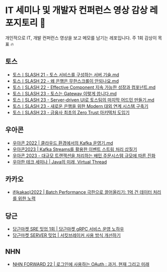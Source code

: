 # IT 세미나 및 개발자 컨퍼런스 영상 감상 레포지토리 🪼
개인적으로 IT, 개발 컨퍼런스 영상을 보고 메모를 남기는 레포입니다. 주 1회 감상이 목표 🔥

## 토스
- [토스ㅣSLASH 21 - 토스 서비스를 구성하는 서버 기술.md](https://github.com/IMHYEWON/tech-youtube-notes/blob/5a2783a2ba584d707d4e6bdce666f75f98869a2f/%ED%86%A0%EC%8A%A4%E3%85%A3SLASH%2021%20-%20%ED%86%A0%EC%8A%A4%20%EC%84%9C%EB%B9%84%EC%8A%A4%EB%A5%BC%20%EA%B5%AC%EC%84%B1%ED%95%98%EB%8A%94%20%EC%84%9C%EB%B2%84%20%EA%B8%B0%EC%88%A0.md)
- [토스ㅣSLASH 22 - 왜 은행은 무한스크롤이 안되나요.md](https://github.com/IMHYEWON/tech-youtube-notes/blob/main/%ED%86%A0%EC%8A%A4%20%7C%20SLASH%2022%20-%20%EC%99%9C%20%EC%9D%80%ED%96%89%EC%9D%80%20%EB%AC%B4%ED%95%9C%EC%8A%A4%ED%81%AC%EB%A1%A4%EC%9D%B4%20%EC%95%88%EB%90%98%EB%82%98%EC%9A%94.md)
- [토스ㅣSLASH 22 - Effective Component 지속 가능한 성장과 컴포넌트.md](https://github.com/IMHYEWON/tech-youtube-notes/blob/main/%ED%86%A0%EC%8A%A4%20%7C%20SLASH%2022%20-%20Effective%20Component%20%EC%A7%80%EC%86%8D%20%EA%B0%80%EB%8A%A5%ED%95%9C%20%EC%84%B1%EC%9E%A5%EA%B3%BC%20%EC%BB%B4%ED%8F%AC%EB%84%8C%ED%8A%B8.md)
- [토스ㅣSLASH 23 - 토스는 Gateway 이렇게 씁니다.md](https://github.com/IMHYEWON/tech-youtube-notes/blob/main/%ED%86%A0%EC%8A%A4%E3%85%A3SLASH%2023%20-%20%ED%86%A0%EC%8A%A4%EB%8A%94%20Gateway%20%EC%9D%B4%EB%A0%87%EA%B2%8C%20%EC%94%81%EB%8B%88%EB%8B%A4.md)
- [토스ㅣSLASH 23 - Server-driven UI로 토스팀의 마지막 어드민 만들기.md](https://github.com/IMHYEWON/tech-youtube-notes/blob/main/%ED%86%A0%EC%8A%A4%E3%85%A3SLASH%2023%20-%20Server-driven%20UI%EB%A1%9C%20%ED%86%A0%EC%8A%A4%ED%8C%80%EC%9D%98%20%EB%A7%88%EC%A7%80%EB%A7%89%20%EC%96%B4%EB%93%9C%EB%AF%BC%20%EB%A7%8C%EB%93%A4%EA%B8%B0.md)
- [토스ㅣSLASH 23 - 새로운 은행을 위한 Modern 대외 연계 시스템 구축기](https://github.com/IMHYEWON/tech-youtube-notes/blob/main/%ED%86%A0%EC%8A%A4%E3%85%A3SLASH%2023%20-%20%EC%83%88%EB%A1%9C%EC%9A%B4%20%EC%9D%80%ED%96%89%EC%9D%84%20%EC%9C%84%ED%95%9C%20Modern%20%EB%8C%80%EC%99%B8%20%EC%97%B0%EA%B3%84%20%EC%8B%9C%EC%8A%A4%ED%85%9C%20%EA%B5%AC%EC%B6%95%EA%B8%B0.md)
- [토스ㅣSLASH 23 - 금융사 최초의 Zero Trust 아키텍처 도입기](https://github.com/IMHYEWON/tech-youtube-notes/blob/main/%ED%86%A0%EC%8A%A4%E3%85%A3SLASH%2023%20-%20%EA%B8%88%EC%9C%B5%EC%82%AC%20%EC%B5%9C%EC%B4%88%EC%9D%98%20Zero%20Trust%20%EC%95%84%ED%82%A4%ED%85%8D%EC%B2%98%20%EB%8F%84%EC%9E%85%EA%B8%B0.md)


## 우아콘
- [우아콘 2022 | 클라우드 환경에서의 Kafka 운영기.md
](https://github.com/IMHYEWON/tech-youtube-notes/blob/main/%EC%9A%B0%EC%95%84%EC%BD%982022_%ED%81%B4%EB%9D%BC%EC%9A%B0%EB%93%9C%20%ED%99%98%EA%B2%BD%EC%97%90%EC%84%9C%EC%9D%98%20Kafka%20%EC%9A%B4%EC%98%81%EA%B8%B0.md)
- [우아콘2023 | Kafka Streams를 활용한 이벤트 스트림 처리 삽질기](https://github.com/IMHYEWON/tech-youtube-notes/blob/main/%EC%9A%B0%EC%95%84%EC%BD%982023%20%7C%20Kafka%20Streams%EB%A5%BC%20%ED%99%9C%EC%9A%A9%ED%95%9C%20%EC%9D%B4%EB%B2%A4%ED%8A%B8%20%EC%8A%A4%ED%8A%B8%EB%A6%BC%20%EC%B2%98%EB%A6%AC%20%EC%82%BD%EC%A7%88%EA%B8%B0.md)
- [우아콘 2023 - 대규모 트랜잭션을 처리하는 배민 주문시스템 규모에 따른 진화](https://github.com/IMHYEWON/tech-youtube-notes/blob/main/%EC%9A%B0%EC%95%84%EC%BD%98%202023%20-%20%EB%8C%80%EA%B7%9C%EB%AA%A8%20%ED%8A%B8%EB%9E%9C%EC%9E%AD%EC%85%98%EC%9D%84%20%EC%B2%98%EB%A6%AC%ED%95%98%EB%8A%94%20%EB%B0%B0%EB%AF%BC%20%EC%A3%BC%EB%AC%B8%EC%8B%9C%EC%8A%A4%ED%85%9C%20%EA%B7%9C%EB%AA%A8%EC%97%90%20%EB%94%B0%EB%A5%B8%20%EC%A7%84%ED%99%94.md)
- [우아한 테크 세미나 | Java의 미래, Virtual Thread](https://github.com/IMHYEWON/tech-youtube-notes/blob/main/%EC%9A%B0%EC%95%84%ED%95%9C%20%ED%85%8C%ED%81%AC%20%EC%84%B8%EB%AF%B8%EB%82%98%20%7C%20Java%EC%9D%98%20%EB%AF%B8%EB%9E%98%2C%20Virtual%20Thread.md)

## 카카오
- [if(kakao)2022 | Batch Performance 극한으로 끌어올리기: 1억 건 데이터 처리를 위한 노력](https://github.com/IMHYEWON/tech-youtube-notes/blob/main/if(kakao)2022%20%7C%20Batch%20Performance%20%EA%B7%B9%ED%95%9C%EC%9C%BC%EB%A1%9C%20%EB%81%8C%EC%96%B4%EC%98%AC%EB%A6%AC%EA%B8%B0%3A%201%EC%96%B5%20%EA%B1%B4%20%EB%8D%B0%EC%9D%B4%ED%84%B0%20%EC%B2%98%EB%A6%AC%EB%A5%BC%20%EC%9C%84%ED%95%9C%20%EB%85%B8%EB%A0%A5.md)

## 당근
- [당근마켓 SRE 밋업 1회 | 당근마켓 gRPC 서비스 운영 노하우](https://github.com/IMHYEWON/tech-youtube-notes/blob/main/%EB%8B%B9%EA%B7%BC%EB%A7%88%EC%BC%93%20SRE%20%EB%B0%8B%EC%97%85%20%7C%20%EB%8B%B9%EA%B7%BC%EB%A7%88%EC%BC%93%20gRPC%20%EC%84%9C%EB%B9%84%EC%8A%A4%20%EC%9A%B4%EC%98%81%20%EB%85%B8%ED%95%98%EC%9A%B0.md)
- [당근마켓 SERVER 밋업 | 서킷브레이커 사용 방식 개선하기](https://github.com/IMHYEWON/tech-youtube-notes/blob/main/%EB%8B%B9%EA%B7%BC%EB%A7%88%EC%BC%93%20SERVER%20%EB%B0%8B%EC%97%85%20%7C%20%EC%84%9C%ED%82%B7%EB%B8%8C%EB%A0%88%EC%9D%B4%EC%BB%A4%20%EC%82%AC%EC%9A%A9%20%EB%B0%A9%EC%8B%9D%20%EA%B0%9C%EC%84%A0%ED%95%98%EA%B8%B0.md)

## NHN
- [NHN FORWARD 22 | 로그인에 사용하는 OAuth : 과거, 현재 그리고 미래](https://github.com/IMHYEWON/tech-youtube-notes/blob/main/%5BNHN%20FORWARD%2022%5D%20%EB%A1%9C%EA%B7%B8%EC%9D%B8%EC%97%90%20%EC%82%AC%EC%9A%A9%ED%95%98%EB%8A%94%20OAuth%20%3A%20%EA%B3%BC%EA%B1%B0%2C%20%ED%98%84%EC%9E%AC%20%EA%B7%B8%EB%A6%AC%EA%B3%A0%20%EB%AF%B8%EB%9E%98.md)
